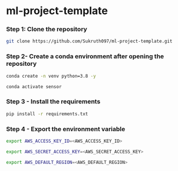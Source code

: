 # ml-project-template

### Step 1: Clone the repository
```bash
git clone https://github.com/Sukruth097/ml-project-template.git
```

### Step 2- Create a conda environment after opening the repository

```bash
conda create -n venv python=3.8 -y
```

```bash
conda activate sensor
```

### Step 3 - Install the requirements
```bash
pip install -r requirements.txt
```

### Step 4 - Export the environment variable
```bash
export AWS_ACCESS_KEY_ID=<AWS_ACCESS_KEY_ID>

export AWS_SECRET_ACCESS_KEY=<AWS_SECRET_ACCESS_KEY>

export AWS_DEFAULT_REGION=<AWS_DEFAULT_REGION>

```